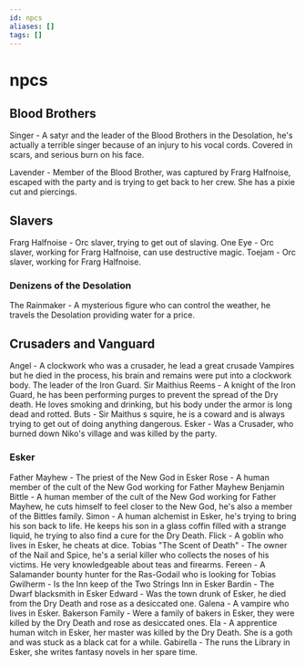 ```yaml
---
id: npcs
aliases: []
tags: []
---
```




# npcs

## Blood Brothers
Singer - A satyr and the leader of the Blood Brothers in the Desolation, he's actually a terrible singer because of an injury to his vocal cords. Covered in scars, and serious burn on his face.

Lavender - Member of the Blood Brother, was captured by Frarg Halfnoise, escaped with the party and is trying to get back to her crew. She has a pixie cut and piercings.

## Slavers
Frarg Halfnoise - Orc slaver, trying to get out of slaving.
One Eye - Orc slaver, working for Frarg Halfnoise, can use destructive magic.
Toejam - Orc slaver, working for Frarg Halfnoise.


### Denizens of the Desolation
The Rainmaker - A mysterious figure who can control the weather, he travels the Desolation providing water for a price.


## Crusaders and Vanguard

Angel - A clockwork who was a crusader, he lead a great crusade Vampires but he died in the process, his brain and remains were put into a clockwork body. The leader of the Iron Guard.
Sir Maithius Reems - A knight of the Iron Guard, he has been performing purges to prevent the spread of the Dry death. He loves smoking and drinking, but his body under the armor is long dead and rotted.
Buts - Sir Maithus s squire, he is a coward and is always trying to get out of doing anything dangerous.
Esker - Was a Crusader, who burned down Niko's village and was killed by the party.



### Esker

Father Mayhew - The priest of the New God in Esker
Rose - A human member of the cult of the New God working for Father Mayhew
Benjamin Bittle - A human member of the cult of the New God working for Father Mayhew, he cuts himself to feel closer to the New God, he's also a member of the Bittles family.
Simon - A human alchemist in Esker, he's trying to bring his son back to life. He keeps his son in a glass coffin filled with a strange liquid, he trying to also find a cure for the Dry Death.
Flick - A goblin who lives in Esker, he cheats at dice.
Tobias "The Scent of Death" - The owner of the Nail and Spice, he's a serial killer who collects the noses of his victims. He very knowledgeable about teas and firearms.
Fereen - A Salamander bounty hunter for the Ras-Godail who is looking for Tobias
Gwilherm - Is the Inn keep of the Two Strings Inn in Esker
Bardin - The Dwarf blacksmith in Esker
Edward - Was the town drunk of Esker, he died from the Dry Death and rose as a desiccated one.
Galena - A vampire who lives in Esker.
Bakerson Family - Were a family of bakers in Esker, they were killed by the Dry Death and rose as desiccated ones. 
Ela - A apprentice human witch in Esker, her master was killed by the Dry Death. She is a goth and was stuck as a black cat for a while.
Gabirella - The runs the Library in Esker, she writes fantasy novels in her spare time.
